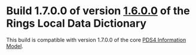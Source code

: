# Build 1.7.0.0 of version [1.6.0.0](../../../src/1.6.0.0) of the Rings Local Data Dictionary

This build is compatible with version 1.7.0.0 of the core [PDS4 Information Model](https://pds.nasa.gov/pds4/doc/im/).